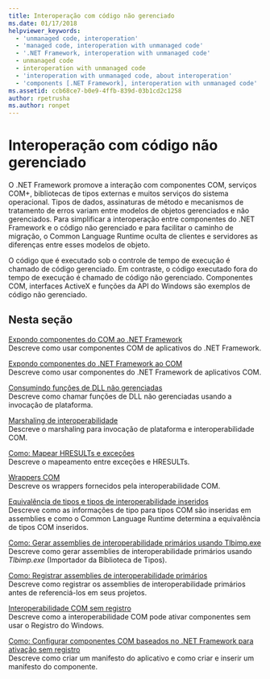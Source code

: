 ```yaml
---
title: Interoperação com código não gerenciado
ms.date: 01/17/2018
helpviewer_keywords:
  - 'unmanaged code, interoperation'
  - 'managed code, interoperation with unmanaged code'
  - '.NET Framework, interoperation with unmanaged code'
  - unmanaged code
  - interoperation with unmanaged code
  - 'interoperation with unmanaged code, about interoperation'
  - 'components [.NET Framework], interoperation with unmanaged code'
ms.assetid: ccb68ce7-b0e9-4ffb-839d-03b1cd2c1258
author: rpetrusha
ms.author: ronpet
---
```

# <a name="interoperating-with-unmanaged-code"></a>Interoperação com código não gerenciado

O .NET Framework promove a interação com componentes COM, serviços COM+, bibliotecas de tipos externas e muitos serviços do sistema operacional. Tipos de dados, assinaturas de método e mecanismos de tratamento de erros variam entre modelos de objetos gerenciados e não gerenciados. Para simplificar a interoperação entre componentes do .NET Framework e o código não gerenciado e para facilitar o caminho de migração, o Common Language Runtime oculta de clientes e servidores as diferenças entre esses modelos de objeto.

O código que é executado sob o controle de tempo de execução é chamado de código gerenciado. Em contraste, o código executado fora do tempo de execução é chamado de código não gerenciado. Componentes COM, interfaces ActiveX e funções da API do Windows são exemplos de código não gerenciado.

## <a name="in-this-section"></a>Nesta seção

[Expondo componentes do COM ao .NET Framework](exposing-com-components.md)  
Descreve como usar componentes COM de aplicativos do .NET Framework.

[Expondo componentes do .NET Framework ao COM](exposing-dotnet-components-to-com.md)  
Descreve como usar componentes do .NET Framework de aplicativos COM.

[Consumindo funções de DLL não gerenciadas](consuming-unmanaged-dll-functions.md)  
Descreve como chamar funções de DLL não gerenciadas usando a invocação de plataforma.

[Marshaling de interoperabilidade](interop-marshaling.md)  
Descreve o marshaling para invocação de plataforma e interoperabilidade COM.

[Como: Mapear HRESULTs e exceções](how-to-map-hresults-and-exceptions.md)  
Descreve o mapeamento entre exceções e HRESULTs.

[Wrappers COM](com-wrappers.md)  
Descreve os wrappers fornecidos pela interoperabilidade COM.

[Equivalência de tipos e tipos de interoperabilidade inseridos](type-equivalence-and-embedded-interop-types.md)  
Descreve como as informações de tipo para tipos COM são inseridas em assemblies e como o Common Language Runtime determina a equivalência de tipos COM inseridos.

[Como: Gerar assemblies de interoperabilidade primários usando Tlbimp.exe](how-to-generate-primary-interop-assemblies-using-tlbimp-exe.md)  
Descreve como gerar assemblies de interoperabilidade primários usando *Tlbimp.exe* (Importador da Biblioteca de Tipos).

[Como: Registrar assemblies de interoperabilidade primários](how-to-register-primary-interop-assemblies.md)  
Descreve como registrar os assemblies de interoperabilidade primários antes de referenciá-los em seus projetos.

[Interoperabilidade COM sem registro](registration-free-com-interop.md)  
Descreve como a interoperabilidade COM pode ativar componentes sem usar o Registro do Windows.

[Como: Configurar componentes COM baseados no .NET Framework para ativação sem registro](configure-net-framework-based-com-components-for-reg.md)  
Descreve como criar um manifesto do aplicativo e como criar e inserir um manifesto do componente.

